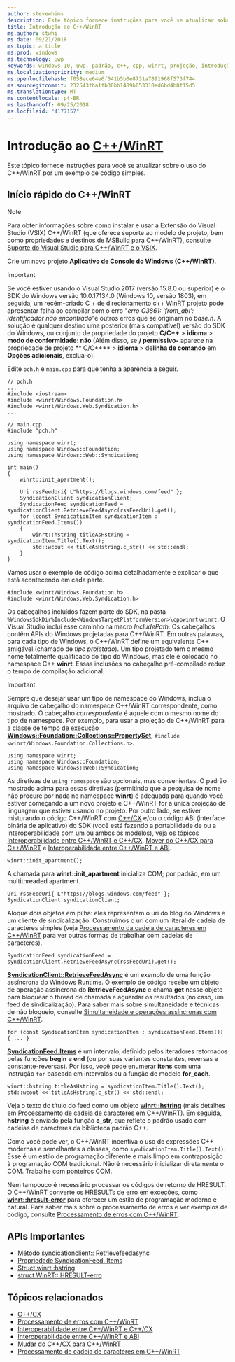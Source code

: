 ```yaml
---
author: stevewhims
description: Este tópico fornece instruções para você se atualizar sobre o uso do C++/WinRT por um exemplo de código simples.
title: Introdução ao C++/WinRT
ms.author: stwhi
ms.date: 09/21/2018
ms.topic: article
ms.prod: windows
ms.technology: uwp
keywords: windows 10, uwp, padrão, c++, cpp, winrt, projeção, introdução, ponto, de partida
ms.localizationpriority: medium
ms.openlocfilehash: f058ece64e6f041b5b0e8731a7891968f573f744
ms.sourcegitcommit: 232543fba1fb30bb1489b053310ed6bd4b8f15d5
ms.translationtype: MT
ms.contentlocale: pt-BR
ms.lasthandoff: 09/25/2018
ms.locfileid: "4177157"
---
```

# <a name="get-started-with-cwinrtwindowsuwpcpp-and-winrt-apisintro-to-using-cpp-with-winrt"></a>Introdução ao [C++/WinRT](/windows/uwp/cpp-and-winrt-apis/intro-to-using-cpp-with-winrt)
Este tópico fornece instruções para você se atualizar sobre o uso do C++/WinRT por um exemplo de código simples.

## <a name="a-cwinrt-quick-start"></a>Início rápido do C++/WinRT
> [!NOTE]
> Para obter informações sobre como instalar e usar a Extensão do Visual Studio (VSIX) C++/WinRT (que oferece suporte ao modelo de projeto, bem como propriedades e destinos de MSBuild para C++/WinRT), consulte [Suporte do Visual Studio para C++/WinRT e o VSIX](intro-to-using-cpp-with-winrt.md#visual-studio-support-for-cwinrt-and-the-vsix).

Crie um novo projeto **Aplicativo de Console do Windows (C++/WinRT)**.

> [!IMPORTANT]
> Se você estiver usando o Visual Studio 2017 (versão 15.8.0 ou superior) e o SDK do Windows versão 10.0.17134.0 (Windows 10, versão 1803), em seguida, um recém-criado C + de direcionamento c++ WinRT projeto pode apresentar falha ao compilar com o erro "*erro C3861: 'from_abi': identificador não encontrado*"e outros erros que se originam no *base.h*. A solução é qualquer destino uma posterior (mais compatível) versão do SDK do Windows, ou conjunto de propriedade do projeto **C/C++** > **idioma** > **modo de conformidade: não** (Além disso, se **/ permissivo-** aparece na propriedade de projeto ** C/C++** > **idioma** > de**linha de comando** em **Opções adicionais**, exclua-o).

Edite `pch.h` e `main.cpp` para que tenha a aparência a seguir.

```cppwinrt
// pch.h
...
#include <iostream>
#include <winrt/Windows.Foundation.h>
#include <winrt/Windows.Web.Syndication.h>
...
```

```cppwinrt
// main.cpp
#include "pch.h"

using namespace winrt;
using namespace Windows::Foundation;
using namespace Windows::Web::Syndication;

int main()
{
    winrt::init_apartment();

    Uri rssFeedUri{ L"https://blogs.windows.com/feed" };
    SyndicationClient syndicationClient;
    SyndicationFeed syndicationFeed = syndicationClient.RetrieveFeedAsync(rssFeedUri).get();
    for (const SyndicationItem syndicationItem : syndicationFeed.Items())
    {
        winrt::hstring titleAsHstring = syndicationItem.Title().Text();
        std::wcout << titleAsHstring.c_str() << std::endl;
    }
}
```

Vamos usar o exemplo de código acima detalhadamente e explicar o que está acontecendo em cada parte.

```cppwinrt
#include <winrt/Windows.Foundation.h>
#include <winrt/Windows.Web.Syndication.h>
```

Os cabeçalhos incluídos fazem parte do SDK, na pasta `%WindowsSdkDir%Include<WindowsTargetPlatformVersion>\cppwinrt\winrt`. O Visual Studio inclui esse caminho na macro *IncludePath*. Os cabeçalhos contêm APIs do Windows projetadas para C++/WinRT. Em outras palavras, para cada tipo de Windows, o C++/WinRT define um equivalente C++ amigável (chamado de *tipo projetado*). Um tipo projetado tem o mesmo nome totalmente qualificado do tipo do Windows, mas ele é colocado no namespace C++ **winrt**. Essas inclusões no cabeçalho pré-compilado reduz o tempo de compilação adicional.

> [!IMPORTANT]
> Sempre que desejar usar um tipo de namespace do Windows, inclua o arquivo de cabeçalho do namespace C++/WinRT correspondente, como mostrado. O cabeçalho *correspondente* é aquele com o mesmo nome do tipo de namespace. Por exemplo, para usar a projeção de C++/WinRT para a classe de tempo de execução [**Windows::Foundation::Collections::PropertySet**](/uwp/api/windows.foundation.collections.propertyset), `#include <winrt/Windows.Foundation.Collections.h>`.

```cppwinrt
using namespace winrt;
using namespace Windows::Foundation;
using namespace Windows::Web::Syndication;
```

As diretivas de `using namespace` são opcionais, mas convenientes. O padrão mostrado acima para essas diretivas (permitindo que a pesquisa de nome não procure por nada no namespace **winrt**) é adequada para quando você estiver começando a um novo projeto e C++/WinRT for a única projeção de linguagem que estiver usando no projeto. Por outro lado, se estiver misturando o código C++/WinRT com [C++/CX](/cpp/cppcx/visual-c-language-reference-c-cx) e/ou o código ABI (interface binária de aplicativo) do SDK (você está fazendo a portabilidade de ou a interoperabilidade com um ou ambos os modelos), veja os tópicos [Interoperabilidade entre C++/WinRT e C++/CX](interop-winrt-cx.md), [Mover do C++/CX para C++/WinRT](move-to-winrt-from-cx.md) e [Interoperabilidade entre C++/WinRT e ABI](interop-winrt-abi.md).

```cppwinrt
winrt::init_apartment();
```

A chamada para **winrt::init_apartment** inicializa COM; por padrão, em um multithreaded apartment.

```cppwinrt
Uri rssFeedUri{ L"https://blogs.windows.com/feed" };
SyndicationClient syndicationClient;
```

Aloque dois objetos em pilha: eles representam o uri do blog do Windows e um cliente de sindicalização. Construímos o uri com um literal de cadeia de caracteres simples (veja [Processamento da cadeia de caracteres em C++/WinRT](strings.md) para ver outras formas de trabalhar com cadeias de caracteres).

```cppwinrt
SyndicationFeed syndicationFeed = syndicationClient.RetrieveFeedAsync(rssFeedUri).get();
```

[**SyndicationClient::RetrieveFeedAsync**](/uwp/api/windows.web.syndication.syndicationclient.retrievefeedasync) é um exemplo de uma função assíncrona do Windows Runtime. O exemplo de código recebe um objeto de operação assíncrona do **RetrieveFeedAsync** e chama **get** nesse objeto para bloquear o thread de chamada e aguardar os resultados (no caso, um feed de sindicalização). Para saber mais sobre simultaneidade e técnicas de não bloqueio, consulte [Simultaneidade e operações assíncronas com C++/WinRT](concurrency.md).

```cppwinrt
for (const SyndicationItem syndicationItem : syndicationFeed.Items()) { ... }
```

[**SyndicationFeed.Items**](/uwp/api/windows.web.syndication.syndicationfeed.items) é um intervalo, definido pelos iteradores retornados pelas funções **begin** e **end** (ou por suas variantes constantes, reversas e constante-reversas). Por isso, você pode enumerar **itens** com uma instrução `for` baseada em intervalos ou a função de modelo **for_each**.

```cppwinrt
winrt::hstring titleAsHstring = syndicationItem.Title().Text();
std::wcout << titleAsHstring.c_str() << std::endl;
```

Veja o texto do título do feed como um objeto [**winrt::hstring**](/uwp/cpp-ref-for-winrt/hstring) (mais detalhes em [Processamento de cadeia de caracteres em C++/WinRT](strings.md)). Em seguida, **hstring** é enviado pela função **c_str**, que reflete o padrão usado com cadeias de caracteres da biblioteca padrão C++.

Como você pode ver, o C++/WinRT incentiva o uso de expressões C++ modernas e semelhantes a classes, como `syndicationItem.Title().Text()`. Esse é um estilo de programação diferente e mais limpo em contraposição à programação COM tradicional. Não é necessário inicializar diretamente o COM. Trabalhe com ponteiros COM.

Nem tampouco é necessário processar os códigos de retorno de HRESULT. O C++/WinRT converte os HRESULTs de erro em exceções, como [**winrt::hresult-error**](/uwp/cpp-ref-for-winrt/error-handling/hresult-error) para oferecer um estilo de programação moderno e natural. Para saber mais sobre o processamento de erros e ver exemplos de código, consulte [Processamento de erros com C++/WinRT](error-handling.md).

## <a name="important-apis"></a>APIs Importantes
* [Método syndicationclient:: Retrievefeedasync](/uwp/api/windows.web.syndication.syndicationclient.retrievefeedasync)
* [Propriedade SyndicationFeed. Items](/uwp/api/windows.web.syndication.syndicationfeed.items)
* [Struct winrt::hstring](/uwp/cpp-ref-for-winrt/hstring)
* [struct WinRT:: HRESULT-erro](/uwp/cpp-ref-for-winrt/error-handling/hresult-error)

## <a name="related-topics"></a>Tópicos relacionados
* [C++/CX](/cpp/cppcx/visual-c-language-reference-c-cx)
* [Processamento de erros com C++/WinRT](error-handling.md)
* [Interoperabilidade entre C++/WinRT e C++/CX](interop-winrt-cx.md)
* [Interoperabilidade entre C++/WinRT e ABI](interop-winrt-abi.md)
* [Mudar do C++/CX para C++/WinRT](move-to-winrt-from-cx.md)
* [Processamento de cadeia de caracteres em C++/WinRT](strings.md)
